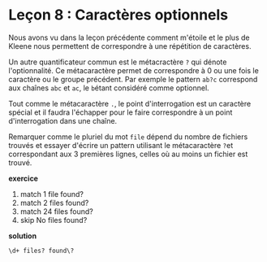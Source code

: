 # Leçon 8 : Caractères optionnels

Nous avons vu dans la leçon précédente comment m'étoile et le plus de Kleene nous permettent de correspondre à une répétition de caractères.

Un autre quantificateur commun est le métacractère `?` qui dénote l'optionnalité. Ce métacaractère permet de correspondre à 0 ou une fois le caractère ou le groupe précédent. Par exemple le pattern `ab?c` correspond aux chaînes `abc` et `ac`, le `b`étant considéré comme optionnel.

Tout comme le métacaractère `.`, le point d'interrogation est un caractère spécial et il faudra l'échapper pour le faire correspondre à un point d'interrogation dans une chaîne.

Remarquer comme le pluriel du mot `file` dépend du nombre de fichiers trouvés et essayer d'écrire un pattern utilisant le métacaractère `?`et correspondant aux 3 premières lignes, celles où au moins un fichier est trouvé.

**exercice**

1. match 1 file found?
2. match 2 files found?
3. match 24 files found?
4. skip No files found?

**solution**

`\d+ files? found\?`
